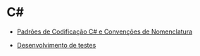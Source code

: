 # C#

* [Padrões de Codificação C# e Convenções de Nomenclatura](https://github.com/alexandresvloja/boas_praticas/blob/master/Padr%C3%B5es%20de%20Codifica%C3%A7%C3%A3o%20C%23%20e%20Conven%C3%A7%C3%B5es%20de%20Nomenclatura.md)

* [Desenvolvimento de testes](https://github.com/alexandresvloja/boas_praticas/blob/v0.0.1/Desenvolvimento%20de%20testes.md)